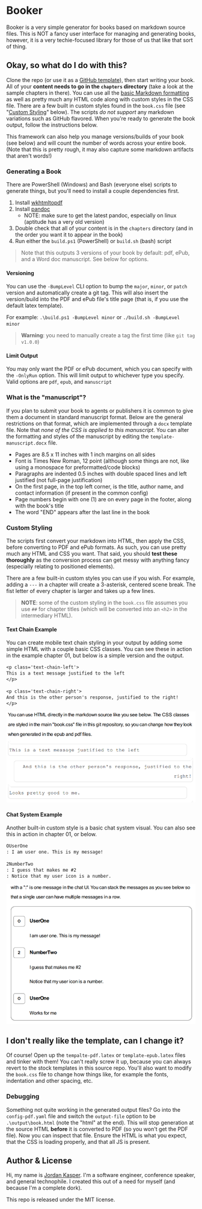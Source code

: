 
# Booker

Booker is a very simple generator for books based on markdown source files. This is NOT a fancy user interface for managing and generating books, however, it is a very techie-focused library for those of us that like that sort of thing.

## Okay, so what do I do with this?

Clone the repo (or use it as a [GitHub template](#)), then start writing your book. All of your **content needs to go in the `chapters` directory** (take a look at the sample chapters in there). You can use all the [basic Markdown formatting](https://daringfireball.net/projects/markdown/syntax) as well as pretty much any HTML code along with custom styles in the CSS file.
There are a few built in custom styles found in the `book.css` file (see "[Custom Styling](#custom-styling)" below). The scripts _do not support_ any markdown variations such as GitHub flavored. When you're ready to generate the book output, follow the instructions below.

This framework can also help you manage versions/builds of your book (see below) and will count the number of words across your entire book. (Note that this is pretty rough, it may also capture some markdown artifacts that aren't words!)


### Generating a Book

There are PowerShell (Windows) and Bash (everyone else) scripts to generate things, but you'll need to install a couple dependencies first.

1. Install [wkhtmltopdf](https://wkhtmltopdf.org/)
2. Install [pandoc](https://pandoc.org/)
    * NOTE: make sure to get the latest pandoc, especially on linux (aptitude has a very old version)
3. Double check that all of your content is in the `chapters` directory (and in the order you want it to appear in the book)
4. Run either the `build.ps1` (PowerShell) or `build.sh` (bash) script

> Note that this outputs 3 versions of your book by default: pdf, ePub, and a Word doc manuscript. See below for options.

#### Versioning

You can use the `-BumpLevel` CLI option to bump the `major`, `minor`, or `patch` version and automatically create a git tag. This will also insert the version/build into the PDF and ePub file's title page (that is, if you use the default latex template).

For example: `.\build.ps1 -BumpLevel minor` or `./build.sh -BumpLevel minor`

> **Warning**: you need to manually create a tag the first time (like `git tag v1.0.0`)

#### Limit Output

You may only want the PDF or ePub document, which you can specify with the `-OnlyRun` option. This will limit output to whichever type you specify. Valid options are `pdf`, `epub`, and `manuscript`


### What is the "manuscript"?

If you plan to submit your book to agents or publishers it is common to give them a document in standard manuscript format. Below are the general restrictions on that format, which are implemented through a `docx` template file. Note that _none of the CSS is applied to this manuscript_. You can alter the formatting and styles of the manuscript by editing the `template-manuscript.docx` file.

* Pages are 8.5 x 11 inches with 1 inch margins on all sides
* Font is Times New Roman, 12 point (although some things are not, like using a monospace for preformatted/code blocks)
* Paragraphs are indented 0.5 inches with double spaced lines and left justified (not full-page justification)
* On the first page, in the top left corner, is the title, author name, and contact information (if present in the common config)
* Page numbers begin with one (1) are on every page in the footer, along with the book's title
* The word "END" appears after the last line in the book


### Custom Styling

The scripts first convert your markdown into HTML, then apply the CSS, before converting to PDF and ePub formats. As such, you can use pretty much any HTML and CSS you want. That said, you should **test these thoroughly** as the conversion process can get messy with anything fancy (especially relating to positioned elements).

There are a few built-in custom styles you can use if you wish. For example, adding a `---` in a chapter will create a 3-asterisk, centered scene break. The fist letter of every chapter is larger and takes up a few lines.

> **NOTE**: some of the custom styling in the `book.css` file assumes you use `##` for chapter titles (which will be converted into an `<h2>` in the intermediary HTML).


#### Text Chain Example

You can create mobile text chain styling in your output by adding some simple HTML with a couple basic CSS classes. You can see these in action in the example chapter 01, but below is a simple version and the output.

```
<p class='text-chain-left'>
This is a text message justified to the left
</p>

<p class='text-chain-right'>
And this is the other person's response, justified to the right!
</p>
```

![An example text message chain](example-text-chain.png)

#### Chat System Example

Another built-in custom style is a basic chat system visual. You can also see this in action in chapter 01, or below.

```
OUserOne
: I am user one. This is my message!

2NumberTwo
: I guess that makes me #2
: Notice that my user icon is a number.
```

![An example chat system visual](example-chat-system.png)



## I don't really like the template, can I change it?

Of course! Open up the `tempalte-pdf.latex` or `template-epub.latex` files and tinker with them! You can't really screw it up, because you can always revert to the stock templates in this source repo. You'll also want to modify the `book.css` file to change how things like, for example the fonts, indentation and other spacing, etc.

### Debugging

Something not quite working in the generated output files? Go into the `config-pdf.yaml` file and switch the `output-file` option to be `.\output\book.html` (note the "html" at the end). This will stop generation at the source HTML **before** it is converted to PDF (so you won't get the PDF file). Now you can inspect that file. Ensure the HTML is what you expect, that the CSS is loading properly, and that all JS is present.

## Author & License

Hi, my name is [Jordan Kasper](https://jordankasper.com). I'm a software engineer, conference speaker, and general technophile. I created this out of a need for myself (and because I'm a complete dork).

This repo is released under the MIT license.

